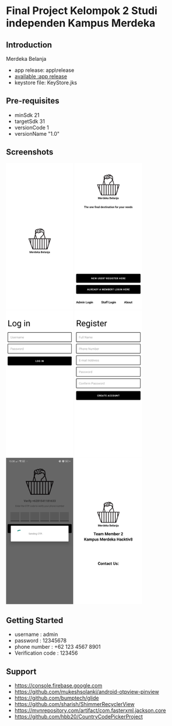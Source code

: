 Final Project Kelompok 2 Studi independen Kampus Merdeka
========================================================

Introduction
------------

Merdeka Belanja

- app release: app\release
- <a href="https://drive.google.com/drive/folders/1cxnHhHS6Ts-SsGB0QeVsM1jDKwSCK8dJ?usp=sharing" target="_blank"> available :app release</a>
- keystore file: KeyStore.jks

Pre-requisites
--------------

- minSdk 21
- targetSdk 31
- versionCode 1
- versionName "1.0"

Screenshots
-------------

<img src="img/1.png" height="400" alt="Screenshot"/> <img src="img/2.png" height="400" alt="Screenshot"/> 
<img src="img/3.png" height="400" alt="Screenshot"/> <img src="img/4.png" height="400" alt="Screenshot"/> 
<img src="img/5.png" height="400" alt="Screenshot"/> <img src="img/6.png" height="400" alt="Screenshot"/> 


Getting Started
---------------

- username          : admin
- password          : 12345678
- phone number      : +62 123 4567 8901
- Verification code : 123456

Support
-------

- https://console.firebase.google.com
- https://github.com/mukeshsolanki/android-otpview-pinview
- https://github.com/bumptech/glide
- https://github.com/sharish/ShimmerRecyclerView
- https://mvnrepository.com/artifact/com.fasterxml.jackson.core
- https://github.com/hbb20/CountryCodePickerProject
